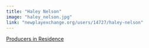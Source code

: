 ```yaml
---
title: "Haley Nelson"
image: "haley_nelson.jpg"
link: "newplayexchange.org/users/14727/haley-nelson"
---
```


[Producers in Residence](/programs/producers-in-residence)
